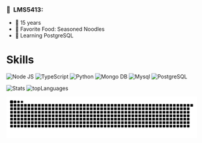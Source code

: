 <h3> 🍕 &nbsp;LMS5413: </h3>


- 👶 15 years
- 🍝 Favorite Food: Seasoned Noodles
- 🐘 Learning PostgreSQL

# Skills

![Node JS](https://img.shields.io/badge/NodeJS-6EFF33F?style=for-the-badge&logo=javascript&logoColor=white)
![TypeScript](https://img.shields.io/badge/TypeScript-007ACC?style=for-the-badge&logo=typescript&logoColor=white)
![Python](https://img.shields.io/badge/Python-33B8FF?style=for-the-badge&logo=python&logoColor=white)
![Mongo DB](https://img.shields.io/badge/Mongo%20DB-80FF8A?style=for-the-badge&logo=mongodb&logoColor=white)
![Mysql](https://img.shields.io/badge/MYSQL-FFA200?style=for-the-badge&logo=mysql&logoColor=white)
![PostgreSQL](https://img.shields.io/badge/PostgreSQL-316192?style=for-the-badge&logo=postgresql&logoColor=white)



![Stats](https://github-readme-stats.vercel.app/api?username=LMS5413&show_icons=true&theme=gruvbox)
![topLanguages](https://github-readme-stats.vercel.app/api/top-langs/?username=LMS5413&layout=compact&langs_count=16&theme=radical)


![Snake animation](https://github.com/LMS5413/LMS5413/blob/output/github-contribution-grid-snake.svg)
